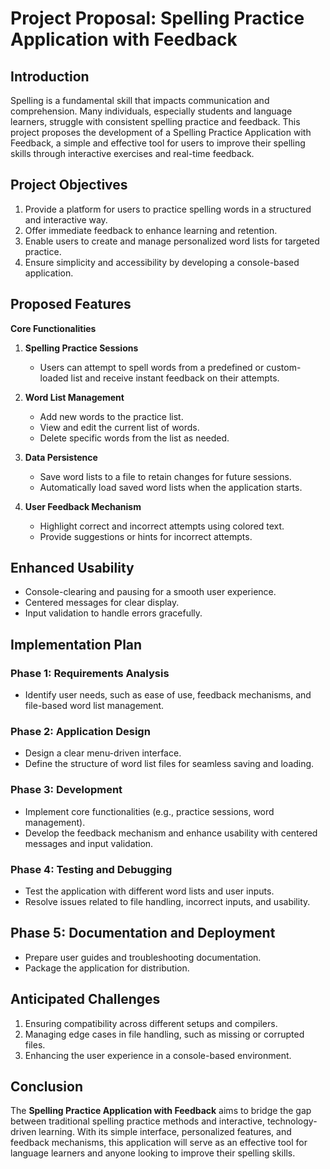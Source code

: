 # Project Proposal: Spelling Practice Application with Feedback

## Introduction
Spelling is a fundamental skill that impacts communication and comprehension. Many individuals, especially students and language learners, struggle with consistent spelling practice and feedback. This project proposes the development of a Spelling Practice Application with Feedback, a simple and effective tool for users to improve their spelling skills through interactive exercises and real-time feedback.


## Project Objectives
1. Provide a platform for users to practice spelling words in a structured and interactive way.
2. Offer immediate feedback to enhance learning and retention.
3. Enable users to create and manage personalized word lists for targeted practice.
4. Ensure simplicity and accessibility by developing a console-based application.

## Proposed Features
**Core Functionalities**

1. **Spelling Practice Sessions**
   - Users can attempt to spell words from a predefined or custom-loaded list and receive instant feedback on their attempts.

2. **Word List Management**
   - Add new words to the practice list.
   - View and edit the current list of words.
   - Delete specific words from the list as needed.


3. **Data Persistence**
   - Save word lists to a file to retain changes for future sessions.
   - Automatically load saved word lists when the application starts.
   
4. **User Feedback Mechanism**
   - Highlight correct and incorrect attempts using colored text.
   - Provide suggestions or hints for incorrect attempts.


## Enhanced Usability
- Console-clearing and pausing for a smooth user experience.
- Centered messages for clear display.
- Input validation to handle errors gracefully.


## Implementation Plan
### Phase 1: Requirements Analysis  
- Identify user needs, such as ease of use, feedback mechanisms, and file-based word list management.
  

### Phase 2: Application Design
- Design a clear menu-driven interface.
- Define the structure of word list files for seamless saving and loading.


### Phase 3: Development  
- Implement core functionalities (e.g., practice sessions, word management).
- Develop the feedback mechanism and enhance usability with centered messages and input validation. 

### Phase 4: Testing and Debugging
- Test the application with different word lists and user inputs.
- Resolve issues related to file handling, incorrect inputs, and usability.

## Phase 5: Documentation and Deployment
- Prepare user guides and troubleshooting documentation.
- Package the application for distribution. 


## Anticipated Challenges
1. Ensuring compatibility across different setups and compilers.
2. Managing edge cases in file handling, such as missing or corrupted files.
3. Enhancing the user experience in a console-based environment.

## Conclusion
The **Spelling Practice Application with Feedback** aims to bridge the gap between traditional spelling practice methods and interactive, technology-driven learning. With its simple interface, personalized features, and feedback mechanisms, this application will serve as an effective tool for language learners and anyone looking to improve their spelling skills.


